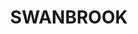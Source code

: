 ---
lastmod: '2025-04-06T06:05:20+00:00'
latitude: -29.630052
layout: suburb
longitude: 151.162025
postcode: '2360'
state: NSW
title: SWANBROOK
url: /nsw/swanbrook/
---